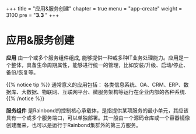 +++
title = "应用&服务创建"
chapter = true
menu = "app-create"
weight = 3100
pre = "<b>3.3 </b>"
+++

# 应用&服务创建

**应用** 由一个或多个服务组件组成, 能够提供一种或多种IT业务处理能力。应用是一个整体，具备生命周期属性，能够进行统一的管理，比如安装/升级、启动/停止、备份/恢复等。

{{% notice tip %}}
通常意义的应用包括：
各类信息系统、OA、CRM、ERP、数据库、大数据、物联网、互联网平台、微服务架构等运行在企业内部的各种系统.
{{% /notice %}}


**服务组件** 是Rainbond的控制核心承载体，是指提供某项服务的最小单元，其应该具有一个或多个服务端口，可以单独部署。其一般由一个源码仓库或一个容器镜像创建而来，也可以是运行于Rainbond集群外的第三方服务。

